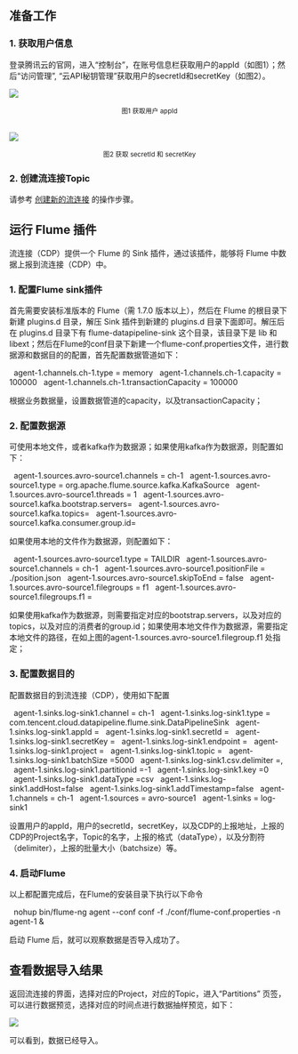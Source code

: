 ## 准备工作

### 1.	获取用户信息

登录腾讯云的官网，进入“控制台”，在账号信息栏获取用户的appId（如图1）；然后“访问管理”, “云API秘钥管理”获取用户的secretId和secretKey（如图2）。

![](https://main.qcloudimg.com/raw/9483fd26fbc864873f9e9b1e2094000c.png)
<center><sup>图1 获取用户 appId</sup></center>
<br>

 ![](https://main.qcloudimg.com/raw/d324813aa2112d622a089f4763d1f129.png)
 <center><sub>图2 获取 secretId 和 secretKey </sub></center>
 
### 2. 创建流连接Topic

请参考 [创建新的流连接](https://cloud.tencent.com/document/product/849/17857) 的操作步骤。

## 运行 Flume 插件

流连接（CDP）提供一个 Flume 的 Sink 插件，通过该插件，能够将 Flume 中数据上报到流连接（CDP）中。 

### 1.	配置Flume sink插件

首先需要安装标准版本的 Flume（需 1.7.0 版本以上），然后在 Flume 的根目录下新建 plugins.d 目录，解压 Sink 插件到新建的 plugins.d 目录下面即可。解压后在 plugins.d 目录下有 flume-datapipeline-sink 这个目录，该目录下是 lib 和 libext；然后在Flume的conf目录下新建一个flume-conf.properties文件，进行数据源和数据目的的配置，首先配置数据管道如下：

&nbsp;&nbsp;agent-1.channels.ch-1.type = memory
&nbsp;&nbsp;agent-1.channels.ch-1.capacity = 100000
&nbsp;&nbsp;agent-1.channels.ch-1.transactionCapacity = 100000

根据业务数据量，设置数据管道的capacity，以及transactionCapacity；

### 2.	配置数据源

可使用本地文件，或者kafka作为数据源；如果使用kafka作为数据源，则配置如下：

&nbsp;&nbsp;agent-1.sources.avro-source1.channels = ch-1
&nbsp;&nbsp;agent-1.sources.avro-source1.type = org.apache.flume.source.kafka.KafkaSource
&nbsp;&nbsp;agent-1.sources.avro-source1.threads = 1
&nbsp;&nbsp;agent-1.sources.avro-source1.kafka.bootstrap.servers=
&nbsp;&nbsp;agent-1.sources.avro-source1.kafka.topics=
&nbsp;&nbsp;agent-1.sources.avro-source1.kafka.consumer.group.id=

如果使用本地的文件作为数据源，则配置如下：

&nbsp;&nbsp;agent-1.sources.avro-source1.type = TAILDIR
&nbsp;&nbsp;agent-1.sources.avro-source1.channels = ch-1
&nbsp;&nbsp;agent-1.sources.avro-source1.positionFile = ./position.json
&nbsp;&nbsp;agent-1.sources.avro-source1.skipToEnd = false
&nbsp;&nbsp;agent-1.sources.avro-source1.filegroups = f1
&nbsp;&nbsp;agent-1.sources.avro-source1.filegroups.f1 =

如果使用kafka作为数据源，则需要指定对应的bootstrap.servers，以及对应的topics，以及对应的消费者的group.id；如果使用本地文件作为数据源，需要指定本地文件的路径，在如上图的agent-1.sources.avro-source1.filegroup.f1 处指定；

### 3.	配置数据目的

配置数据目的到流连接（CDP），使用如下配置

&nbsp;&nbsp;agent-1.sinks.log-sink1.channel = ch-1
&nbsp;&nbsp;agent-1.sinks.log-sink1.type = com.tencent.cloud.datapipeline.flume.sink.DataPipelineSink
&nbsp;&nbsp;agent-1.sinks.log-sink1.appId =
&nbsp;&nbsp;agent-1.sinks.log-sink1.secretId =
&nbsp;&nbsp;agent-1.sinks.log-sink1.secretKey =
&nbsp;&nbsp;agent-1.sinks.log-sink1.endpoint =
&nbsp;&nbsp;agent-1.sinks.log-sink1.project =
&nbsp;&nbsp;agent-1.sinks.log-sink1.topic =
&nbsp;&nbsp;agent-1.sinks.log-sink1.batchSize =5000
&nbsp;&nbsp;agent-1.sinks.log-sink1.csv.delimiter =,
&nbsp;&nbsp;agent-1.sinks.log-sink1.partitionid =-1
&nbsp;&nbsp;agent-1.sinks.log-sink1.key =0
&nbsp;&nbsp;agent-1.sinks.log-sink1.dataType =csv
&nbsp;&nbsp;agent-1.sinks.log-sink1.addHost=false
&nbsp;&nbsp;agent-1.sinks.log-sink1.addTimestamp=false
&nbsp;&nbsp;agent-1.channels = ch-1
&nbsp;&nbsp;agent-1.sources = avro-source1
&nbsp;&nbsp;agent-1.sinks = log-sink1

设置用户的appId，用户的secretId，secretKey，以及CDP的上报地址，上报的CDP的Project名字，Topic的名字，上报的格式（dataType），以及分割符（delimiter），上报的批量大小（batchsize）等。

### 4.	启动Flume
以上都配置完成后，在Flume的安装目录下执行以下命令

&nbsp;&nbsp;nohup bin/flume-ng agent --conf conf -f ./conf/flume-conf.properties -n agent-1 &

启动 Flume 后，就可以观察数据是否导入成功了。

## 查看数据导入结果

返回流连接的界面，选择对应的Project，对应的Topic，进入“Partitions” 页签，可以进行数据预览，选择对应的时间点进行数据抽样预览，如下：

 ![](https://main.qcloudimg.com/raw/22b185a7d47274edae739cc223eba9a6.png)
 
可以看到，数据已经导入。
